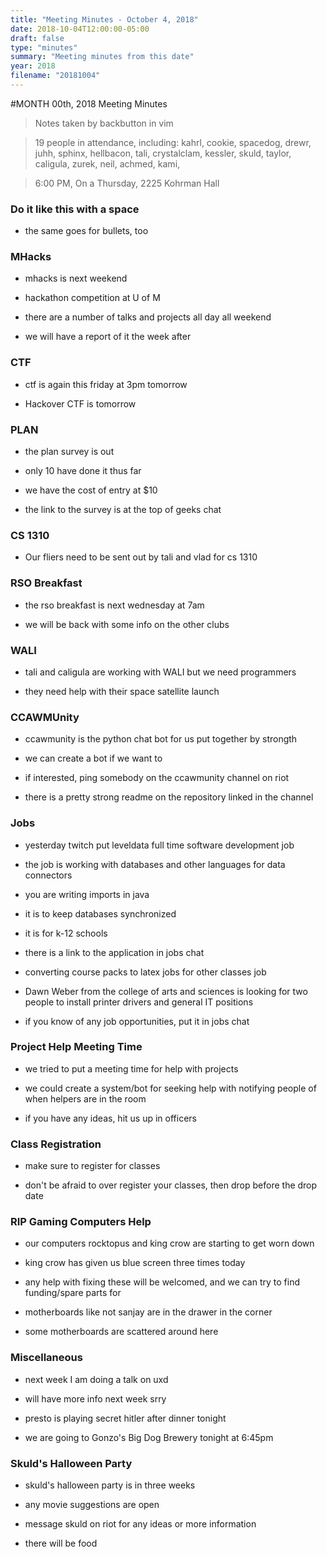 ```yaml
---
title: "Meeting Minutes - October 4, 2018"
date: 2018-10-04T12:00:00-05:00
draft: false
type: "minutes"
summary: "Meeting minutes from this date"
year: 2018
filename: "20181004"
---
```


#MONTH 00th, 2018 Meeting Minutes
> Notes taken by backbutton in vim

> 19 people in attendance, including: kahrl, cookie, spacedog, drewr, juhh, sphinx, hellbacon, tali, crystalclam, kessler, skuld, taylor, caligula, zurek, neil, achmed, kami, 

> 6:00 PM, On a Thursday, 2225 Kohrman Hall

### Do it like this with a space

* the same goes for bullets, too

### MHacks

* mhacks is next weekend

* hackathon competition at U of M

* there are a number of talks and projects all day all weekend

* we will have a report of it the week after

### CTF

* ctf is again this friday at 3pm tomorrow

* Hackover CTF is tomorrow

### PLAN

* the plan survey is out

* only 10 have done it thus far

* we have the cost of entry at $10

* the link to the survey is at the top of geeks chat

### CS 1310

* Our fliers need to be sent out by tali and vlad for cs 1310

### RSO Breakfast

* the rso breakfast is next wednesday at 7am

* we will be back with some info on the other clubs

### WALI

* tali and caligula are working with WALI but we need programmers

* they need help with their space satellite launch

### CCAWMUnity

* ccawmunity is the python chat bot for us put together by strongth

* we can create a bot if we want to

* if interested, ping somebody on the ccawmunity channel on riot

* there is a pretty strong readme on the repository linked in the channel

### Jobs

* yesterday twitch put leveldata full time software development job

* the job is working with databases and other languages for data connectors

* you are writing imports in java

* it is to keep databases synchronized

* it is for k-12 schools

* there is a link to the application in jobs chat

* converting course packs to latex jobs for other classes job

* Dawn Weber from the college of arts and sciences is looking for two people to install printer drivers and general IT positions

* if you know of any job opportunities, put it in jobs chat

### Project Help Meeting Time

* we tried to put a meeting time for help with projects

* we could create a system/bot for seeking help with notifying people of when helpers are in the room

* if you have any ideas, hit us up in officers

### Class Registration

* make sure to register for classes

* don't be afraid to over register your classes, then drop before the drop date

### RIP Gaming Computers Help

* our computers rocktopus and king crow are starting to get worn down

* king crow has given us blue screen three times today

* any help with fixing these will be welcomed, and we can try to find funding/spare parts for

* motherboards like not sanjay are in the drawer in the corner

* some motherboards are scattered around here

### Miscellaneous

* next week I am doing a talk on uxd

* will have more info next week srry

* presto is playing secret hitler after dinner tonight

* we are going to Gonzo's Big Dog Brewery tonight at 6:45pm

### Skuld's Halloween Party

* skuld's halloween party is in three weeks

* any movie suggestions are open

* message skuld on riot for any ideas or more information

* there will be food
